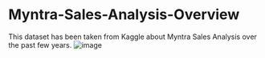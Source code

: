 # Myntra-Sales-Analysis-Overview
This dataset has been taken from Kaggle about Myntra Sales Analysis over the past few years. 
![image](https://github.com/user-attachments/assets/fcf5e039-0d1a-4d5f-b4f2-989c5b381c8f)
